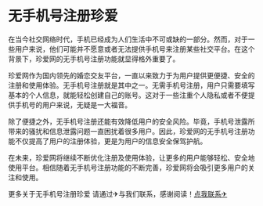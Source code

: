 # 无手机号注册珍爱

在当今社交网络时代，手机已经成为人们生活中不可或缺的一部分。然而，对于一些用户来说，他们可能并不愿意或者无法提供手机号来注册某些社交平台。在这个背景下，珍爱网的无手机号注册功能就显得格外重要了。

珍爱网作为国内领先的婚恋交友平台，一直以来致力于为用户提供更便捷、安全的注册和使用体验。无手机号注册就是其中之一。无需手机号注册，用户只需要填写基本的个人信息，就能轻松创建自己的账号。这对于一些注重个人隐私或者不便提供手机号的用户来说，无疑是一大福音。

除了便捷之外，无手机号注册还能有效降低用户的安全风险。毕竟，手机号泄露所带来的骚扰和信息泄露问题一直困扰着很多用户。因此，珍爱网的无手机号注册功能不仅提高了用户的注册体验，更是为用户的信息安全保驾护航。

在未来，珍爱网将继续不断优化注册及使用体验，让更多的用户能够轻松、安全地使用平台。相信随着无手机号注册功能的不断完善，珍爱网将会吸引更多用户的关注和使用。

更多关于无手机号注册珍爱 请通过✈与我们联系，感谢阅读！[点我联系✈](https://hk.G208.com)
